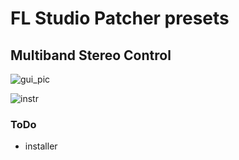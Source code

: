 # FL Studio Patcher presets
## Multiband Stereo Control



![gui_pic](https://github.com/user-attachments/assets/e38ddbb5-5bcd-46b8-beda-15ba270852c8)




![instr](https://github.com/user-attachments/assets/498bc9af-9a12-4b36-b408-90f5e8c17e90)




### ToDo
- installer
